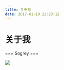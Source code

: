 ```yaml
---
title: 关于我
date: 2017-01-10 22:20:12
---
```

# 关于我

=== Sogrey ===

![](https://sogrey.github.io/img/logo/sogrey_logo.svg )

<div class="github-widget" data-repo="Sogrey/Sogrey.github.io"></div>
<script type="text/javascript" src="https://git.hust.cc/GitHub-Repo-Widget.js/GithubRepoWidget.js"></script>

